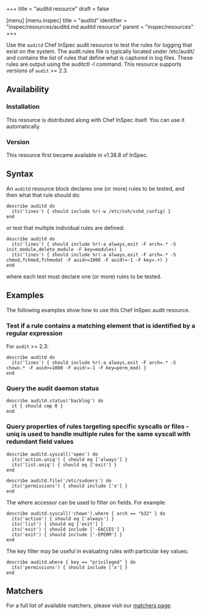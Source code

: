 +++
title = "auditd resource"
draft = false

[menu]
  [menu.inspec]
    title = "auditd"
    identifier = "inspec/resources/auditd.md auditd resource"
    parent = "inspec/resources"
+++


Use the `auditd` Chef InSpec audit resource to test the rules for logging that exist on the system. The audit.rules file is typically located under /etc/audit/ and contains the list of rules that define what is captured in log files. These rules are output using the auditctl -l command. This resource supports versions of `audit` >= 2.3.


## Availability

### Installation

This resource is distributed along with Chef InSpec itself. You can use it automatically.

### Version

This resource first became available in v1.38.8 of InSpec.

## Syntax

An `auditd` resource block declares one (or more) rules to be tested, and then what that rule should do:

    describe auditd do
      its('lines') { should include %r(-w /etc/ssh/sshd_config) }
    end

or test that multiple individual rules are defined:

    describe auditd do
      its('lines') { should include %r(-a always,exit -F arch=.* -S init_module,delete_module -F key=modules) }
      its('lines') { should include %r(-a always,exit -F arch=.* -S chmod,fchmod,fchmodat -F auid>=1000 -F auid!=-1 -F key=.+) }
    end

where each test must declare one (or more) rules to be tested.


## Examples

The following examples show how to use this Chef InSpec audit resource.

### Test if a rule contains a matching element that is identified by a regular expression

For `audit` >= 2.3:

    describe auditd do
      its('lines') { should include %r(-a always,exit -F arch=.* -S chown.* -F auid>=1000 -F auid!=-1 -F key=perm_mod) }
    end

### Query the audit daemon status

    describe auditd.status('backlog') do
      it { should cmp 0 }
    end

### Query properties of rules targeting specific syscalls or files - uniq is used to handle multiple rules for the same syscall with redundant field values

    describe auditd.syscall('open') do
      its('action.uniq') { should eq ['always'] }
      its('list.uniq') { should eq ['exit'] }
    end

    describe auditd.file('/etc/sudoers') do
      its('permissions') { should include ['x'] }
    end

The where accessor can be used to filter on fields. For example:

    describe auditd.syscall('chown').where { arch == "b32" } do
      its('action') { should eq ['always'] }
      its('list') { should eq ['exit'] }
      its('exit') { should include ['-EACCES'] }
      its('exit') { should include ['-EPERM'] }
    end

The key filter may be useful in evaluating rules with particular key values:

    describe auditd.where { key == "privileged" } do
      its('permissions') { should include ['x'] }
    end


## Matchers

For a full list of available matchers, please visit our [matchers page](https://www.inspec.io/docs/reference/matchers/).
